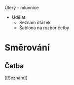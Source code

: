 Úterý - mluvnice
- Udělat
	- Seznam otázek
	- Šablona na rozbor četby

# Směrování
## Četba
[[Seznam]]